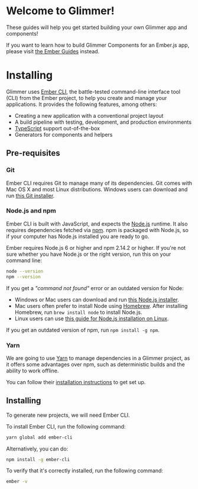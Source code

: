 # Welcome to Glimmer!

These guides will help you get started building your own Glimmer app and components!

If you want to learn how to build Glimmer Components for an Ember.js app, please visit
[the Ember Guides](https://guides.emberjs.com) instead.

# Installing

Glimmer uses [Ember CLI](https://ember-cli.com/), the battle-tested command-line interface tool (CLI) from the Ember project, to help you create and manage your applications.
It provides the following features, among others:

* Creating a new application with a conventional project layout
* A build pipeline with testing, development, and production environments
* [TypeScript](http://www.typescriptlang.org/) support out-of-the-box
* Generators for components and helpers

## Pre-requisites

### Git

Ember CLI requires Git to manage many of its dependencies. Git comes with Mac OS X and most Linux distributions. Windows users can download and run <a href="http://git-scm.com/download/win">this Git installer</a>.

### Node.js and npm

Ember CLI is built with JavaScript, and expects the [Node.js](https://nodejs.org/)
runtime. It also requires dependencies fetched via [npm](https://www.npmjs.com/). npm is packaged with Node.js, so if your computer has Node.js
installed you are ready to go.

Ember requires Node.js 6 or higher and npm 2.14.2 or higher.
If you're not sure whether you have Node.js or the right version, run this on your
command line:

```bash
node --version
npm --version
```

If you get a *"command not found"* error or an outdated version for Node:

* Windows or Mac users can download and run [this Node.js installer](http://nodejs.org/download/).
* Mac users often prefer to install Node using [Homebrew](http://brew.sh/). After
installing Homebrew, run `brew install node` to install Node.js.
* Linux users can use [this guide for Node.js installation on Linux](https://nodejs.org/en/download/package-manager/).

If you get an outdated version of npm, run `npm install -g npm`.

### Yarn

We are going to use [Yarn](https://yarnpkg.com/en/) to manage dependencies in a Glimmer project, as it offers some advantages over npm, such as deterministic builds and the ability to work offline.

You can follow their <a href="https://yarnpkg.com/en/docs/install">installation instructions</a> to get set up.

## Installing

To generate new projects, we will need Ember CLI.

To install Ember CLI, run the following command:

```bash
yarn global add ember-cli
```

Alternatively, you can do:

```bash
npm install -g ember-cli
```

To verify that it's correctly installed, run the following command:

```bash
ember -v
```

